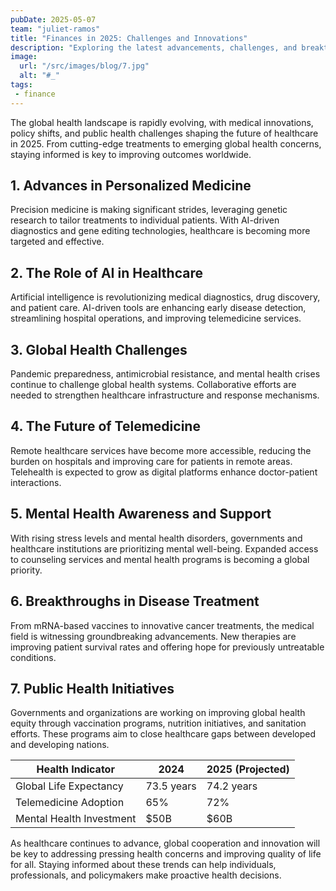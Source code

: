 ```yaml
---
pubDate: 2025-05-07
team: "juliet-ramos"
title: "Finances in 2025: Challenges and Innovations"
description: "Exploring the latest advancements, challenges, and breakthroughs in global health for 2025."
image:
  url: "/src/images/blog/7.jpg"
  alt: "#_"
tags: 
 - finance
---
```


The global health landscape is rapidly evolving, with medical innovations, policy shifts, and public health challenges shaping the future of healthcare in 2025. From cutting-edge treatments to emerging global health concerns, staying informed is key to improving outcomes worldwide.

## 1. Advances in Personalized Medicine

Precision medicine is making significant strides, leveraging genetic research to tailor treatments to individual patients. With AI-driven diagnostics and gene editing technologies, healthcare is becoming more targeted and effective.

## 2. The Role of AI in Healthcare

Artificial intelligence is revolutionizing medical diagnostics, drug discovery, and patient care. AI-driven tools are enhancing early disease detection, streamlining hospital operations, and improving telemedicine services.

## 3. Global Health Challenges

Pandemic preparedness, antimicrobial resistance, and mental health crises continue to challenge global health systems. Collaborative efforts are needed to strengthen healthcare infrastructure and response mechanisms.

## 4. The Future of Telemedicine

Remote healthcare services have become more accessible, reducing the burden on hospitals and improving care for patients in remote areas. Telehealth is expected to grow as digital platforms enhance doctor-patient interactions.

## 5. Mental Health Awareness and Support

With rising stress levels and mental health disorders, governments and healthcare institutions are prioritizing mental well-being. Expanded access to counseling services and mental health programs is becoming a global priority.

## 6. Breakthroughs in Disease Treatment

From mRNA-based vaccines to innovative cancer treatments, the medical field is witnessing groundbreaking advancements. New therapies are improving patient survival rates and offering hope for previously untreatable conditions.

## 7. Public Health Initiatives

Governments and organizations are working on improving global health equity through vaccination programs, nutrition initiatives, and sanitation efforts. These programs aim to close healthcare gaps between developed and developing nations.

| Health Indicator         | 2024       | 2025 (Projected) |
| ------------------------ | ---------- | ---------------- |
| Global Life Expectancy   | 73.5 years | 74.2 years       |
| Telemedicine Adoption    | 65%        | 72%              |
| Mental Health Investment | $50B       | $60B             |

As healthcare continues to advance, global cooperation and innovation will be key to addressing pressing health concerns and improving quality of life for all. Staying informed about these trends can help individuals, professionals, and policymakers make proactive health decisions.
